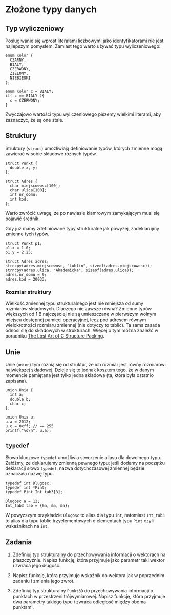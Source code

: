 Złożone typy danych
=========================

Typ wyliczeniowy
-------------------------
Posługiwanie się wprost literałami liczbowymi
jako identyfikatorami nie jest najlepszym pomysłem.
Zamiast tego warto używać typu wyliczeniowego:

    enum Kolor {
      CZARNY,
      BIALY,
      CZERWONY,
      ZIELONY,
      NIEBIESKI
    };

    enum Kolor c = BIALY;
    if( c == BIALY ){
      c = CZERWONY;
    }

Zwyczajowo wartości typu wyliczeniowego
piszemy wielkimi literami,
aby zaznaczyć, że są one stałe.

Struktury
-------------------------
Struktury (`struct`) umożliwiają
definiowanie typów, których zmienne
mogą zawierać w sobie składowe różnych typów.

    struct Punkt {
      double x, y;
    };

    struct Adres {
      char miejscowosc[100];
      char ulica[100];
      int nr_domu;
      int kod;
    };

Warto zwrócić uwagę, że po nawiasie klamrowym
zamykającym musi się pojawić średnik.

Gdy już mamy zdefiniowane typy strukturalne
jak powyżej, zadeklarujmy zmienne tych typów.

    struct Punkt p1;
    p1.x = 1.0;
    p1.y = 2.25;

    struct Adres adres;
    strncpy(adres.miejscowosc, "Lublin", sizeof(adres.miejscowosc));
    strncpy(adres.ulica, "Akademicka", sizeof(adres.ulica));
    adres.nr_domu = 9;
    adres.kod = 20033;


### Rozmiar struktury
Wielkość zmiennej typu strukturalnego
jest nie mniejsza od sumy rozmiarów składowych.
Dlaczego nie zawsze równa?
Zmienne typów większych od 1 B
najczęściej nie są umieszczane w pierwszym
wolnym miejscu dostępnej pamięci operacyjnej,
lecz pod adresem równym wielokrotności
rozmiaru zmiennej (nie dotyczy to tablic).
Ta sama zasada odnosi się do składowych w strukturach.
Więcej o tym można znaleźć w poradniku
[The Lost Art of C Structure Packing](http://www.catb.org/esr/structure-packing/).

Unie
-------------------------
Unie (`union`) tym różnią się od struktur,
że ich rozmiar jest równy rozmiarowi największej
składowej.
Dzieje się to jednak kosztem tego,
że w danym momencie pamiętana jest tylko
jedna składowa (ta, która była ostatnio zapisana).

    union Unia {
      int a;
      double b;
      char c;
    };

    union Unia u;
    u.a = 2012;
    u.c = 0xff; // == 255
    printf("%d\n", u.a);

`typedef`
-------------------------
Słowo kluczowe `typedef` umożliwia
stworzenie aliasu dla dowolnego typu.
Załóżmy, że deklarujemy zmienną pewnego typu;
jeśli dodamy na początku deklaracji słowo `typedef`,
nazwa dotychczasowej zmiennej będzie oznaczała
nazwę typu.

    typedef int Dlugosc;
    typedef int *Pint;
    typedef Pint Int_tab3[3];

    Dlugosc a = 12;
    Int_tab3 tab = {&a, &a, &a};

W powyższym przykładzie `Dlugosc` to alias
dla typu `int`, natomiast `Int_tab3` to
alias dla typu tablic trzyelementowych
o elementach typu `Pint` czyli wskaźnikach na `int`.

Zadania
-------------------------

1.  Zdefiniuj typ strukturalny do przechowywania
    informacji o wektorach na płaszczyźnie.
    Napisz funkcję, która przyjmuje jako parametr
    taki wektor i zwraca jego długość.

2.  Napisz funkcję, która przyjmuje wskaźnik
    do wektora jak w poprzednim zadaniu i zmienia jego zwrot.

3.  Zdefiniuj typ strukturalny `Punkt3D` do przechowywania
    informacji o punktach w przestrzeni trójwymiarowej.
    Napisz funkcję, która przyjmuje dwa parametry takiego
    typu i zwraca odległość między oboma punktami.
